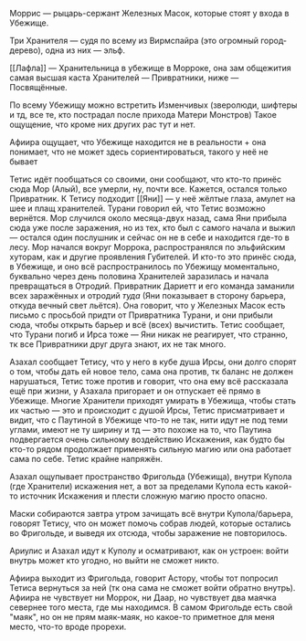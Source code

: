 Моррис — рыцарь-сержант Железных Масок, которые стоят у входа в Убежище.

Три Хранителя — судя по всему из Вирмспайра (это огромный город-дерево), одна из них — эльф. 

[[Лафла]] — Хранительница в убежище в Морроке, она зам общежития
самая высшая каста Хранителей — Привратники, ниже — Посвящённые.

По всему Убежищу можно встретить Изменчивых (зверолюди, шифтеры и тд, все те, кто пострадал после прихода Матери Монстров)
Такое ощущение, что кроме них других рас тут и нет.

Афиира ощущает, что Убежище находится не в реальности + она понимает, что не может здесь сориентироваться, такого у неё не бывает

Тетис идёт пообщаться со своими, они сообщают, что кто-то принёс сюда Мор (Алый), все умерли, ну, почти все. 
Кажется, остался только Привратник.
К Тетису подходит [[Яни]] — у неё жёлтые глаза, амулет на шее и плащ хранителей. Турани говорил ей, что Тетис возможно вернётся. 
Мор случился около месяца-двух назад, сама Яни прибыла сюда уже после заражения, но из тех, кто был с самого начала и выжил — остался один послушник и сейчас он не в себе и находится где-то в лесу.
Мор начался вокруг Моррока, распространялся по эльфийским хуторам, как и другие проявления Губителей. И кто-то это принёс сюда, в Убежище, и оно всё распространилось по Убежищу моментально, буквально через день половина Хранителей заразилась и начала превращаться в Отродий. Привратник Дариетт и его команда заманили всех заражённых и отродий _туда_ (Яни показывает в сторону барьера, откуда вечный свет льётся). Она говорит, что у Железных Масок есть письмо с просьбой придти от Привратника Турани, и они прибыли сюда, чтобы открыть барьер и всё (всех) вычистить. 
Тетис сообщает, что Турани погиб и Ирса тоже — Яни никак не реагирует, что странно, тк все Привратники друг друга знают, их не так много. 

Азахал сообщает Тетису, что у него в кубе душа Ирсы, они долго спорят о том, чтобы дать ей новое тело, сама она против, тк баланс не должен нарушаться, Тетис тоже против и говорит, что она ему всё рассказала ещё при жизни, у Азахала пригорает и он отпускает её прямо в Убежище. 
Многие Хранители приходят умирать в Убежища, чтобы стать их частью — это и происходит с душой Ирсы, Тетис присматривает и видит, что с Паутиной в Убежище что-то не так, нити идут не под теми углами, имеют не ту ширину и тд — это похоже на то, что Паутина подвергается очень сильному воздействию Искажения, как будто бы кто-то рядом продолжает применять сильную магию или она работает сама по себе. Тетис крайне напряжён.

Азахал ощупывает пространство Фригольда (Убежища), внутри Купола (где Хранители) искажения нет, а вот за пределами Купола есть какой-то источник Искажения и плести сложную магию просто опасно. 

Маски собираются завтра утром зачищать всё внутри Купола/барьера, говорят Тетису, что он может помочь собрав людей, которые остались во Фригольде, и выведя их отсюда, чтобы заражение не повторилось.

Ариулис и Азахал идут к Куполу и осматривают, как он устроен: войти внутрь может кто угодно, но выйти не сможет никто. 

Афиира выходит из Фригольда, говорит Астору, чтобы тот попросил Тетиса вернуться за ней (тк она сама не сможет войти обратно внутрь). Афиира не чувствует ни Моррок, ни Даар, но чувствует два маячка севернее того места, где мы находимся. В самом Фригольде есть свой "маяк", но он не прям маяк-маяк, но какое-то приметное для меня место, что-то вроде прорехи. 


